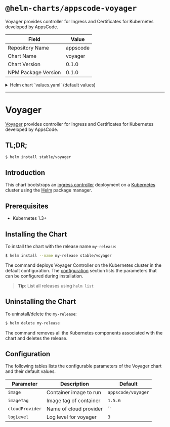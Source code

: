# `@helm-charts/appscode-voyager`

Voyager provides controller for Ingress and Certificates for Kubernetes developed by AppsCode.

| Field               | Value    |
| ------------------- | -------- |
| Repository Name     | appscode |
| Chart Name          | voyager  |
| Chart Version       | 0.1.0    |
| NPM Package Version | 0.1.0    |

<details>

<summary>Helm chart `values.yaml` (default values)</summary>

```yaml
##
## Voyager chart configuration
##
image: appscode/voyager
imageTag: 1.5.6
## Use cloud provider here. Read details https://github.com/appscode/voyager/blob/master/docs/user-guide/README.md
cloudProvider: cloud_provider
## Log level for voyager
logLevel: 3
```

</details>

---

# Voyager

[Voyager](https://github.com/appscode/voyager) provides controller for Ingress and Certificates for Kubernetes developed by AppsCode.

## TL;DR;

```bash
$ helm install stable/voyager
```

## Introduction

This chart bootstraps an [ingress controller](https://github.com/appscode/voyager) deployment on a [Kubernetes](http://kubernetes.io) cluster using the [Helm](https://helm.sh) package manager.

## Prerequisites

- Kubernetes 1.3+

## Installing the Chart

To install the chart with the release name `my-release`:

```bash
$ helm install --name my-release stable/voyager
```

The command deploys Voyager Controller on the Kubernetes cluster in the default configuration. The [configuration](#configuration) section lists the parameters that can be configured during installation.

> **Tip**: List all releases using `helm list`

## Uninstalling the Chart

To uninstall/delete the `my-release`:

```bash
$ helm delete my-release
```

The command removes all the Kubernetes components associated with the chart and deletes the release.

## Configuration

The following tables lists the configurable parameters of the Voyager chart and their default values.

| Parameter       | Description            | Default            |
| --------------- | ---------------------- | ------------------ |
| `image`         | Container image to run | `appscode/voyager` |
| `imageTag`      | Image tag of container | `1.5.6`            |
| `cloudProvider` | Name of cloud provider | ``                 |
| `logLevel`      | Log level for voyager  | `3`                |
